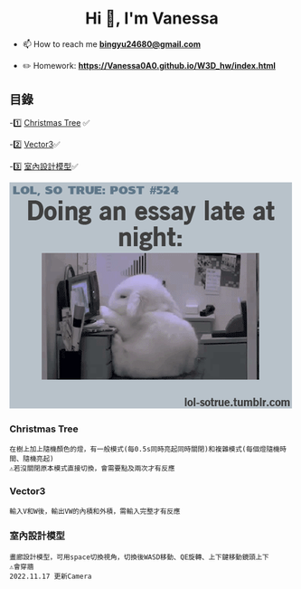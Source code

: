 <h1 align="center">Hi 👋, I'm Vanessa</h1>

- 📫 How to reach me **bingyu24680@gmail.com**

- ✏️ Homework: **https://Vanessa0A0.github.io/W3D_hw/index.html**

## 目錄

-1️⃣ [Christmas Tree](#christmas-tree) ✅

-2️⃣ [Vector3](#vector3)✅

-3️⃣ [室內設計模型](#室內設計模型)✅

![](https://github.com/Vanessa0A0/W3D_hw/blob/master/Images/SLir.gif)


### Christmas Tree
	在樹上加上隨機顏色的燈，有一般模式(每0.5s同時亮起同時關閉)和複雜模式(每個燈隨機時間、隨機亮起)
	⚠️若沒關閉原本模式直接切換，會需要點及兩次才有反應

### Vector3
	輸入V和W後，輸出VW的內積和外積，需輸入完整才有反應

### 室內設計模型
	畫廊設計模型，可用space切換視角，切換後WASD移動、QE旋轉、上下鍵移動鏡頭上下
	⚠️會穿牆
	2022.11.17 更新Camera